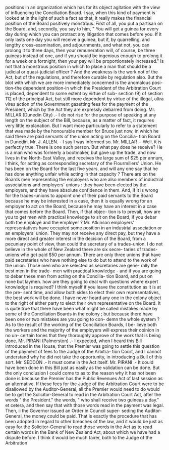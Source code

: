positions in an organization which has for its object agitation with the view of influencing the Conciliation Board. I say, when this kind of payment is looked at in the light of such a fact as that, it really makes the financial position of the Board positively monstrous. First of all, you put a partisan on the Board, and, secondly, you say to him, " You will get a guinea for every day during which you can protract any litigation that comes before you. If it only lasts one day you will receive a guinea, but if, by quarrelling, and lengthy cross-examination, and adjournments, and what not, you can prolong it to three days, then your remuneration will, of course, be three guineas instead of one, and if you should be ingenious enough to prolong it for a week or a fortnight, then your pay will be proportionately increased." Is not that a monstrous position in which to place a man that should be a judicial or quasi-judicial officer ? And the weakness is the work not of the Act, but of the regulations, and therefore curable by regulation also. But the blot with which we are more immediately concerned is the anomalous posi- tion-the dependent position-in which the President of the Arbitration Court is placed, dependent to some extent by virtue of sub- section (9) of section 112 of the principal Act, but still more dependent by virtue of the illegal, ultra vires action of the Government gazetting fees for the payment of the President, which by the Act they are expressly debarred from doing. Mr. MILLAR (Dunedin City) .- I do not rise for the purpose of speaking at any length on the subject of the Bill, because, as a matter of fact, it requires very little explanation. But I want more particularly to refer to a statement that was made by the honourable member for Bruce just now, in which he said there are paid servants of the union acting on the Concilia- tion Board in Dunedin. Mr. J. ALLEN. - I say I was informed so. Mr. MILLAR .- Well, it is perfectly true. There is one such person. But what pay does he receive? He is a man who was formerly a bootmaker, but gave up the trade, and now lives in the North-East Valley, and receives the large sum of $25 per annum, I think, for acting as corresponding secretary of the Flourmillers' Union. He has been on the Board for the last five years, and will any one say that he has done anything unfair while acting in that capacity ? There are on the Boards men representing the employers who are also members of industrial associations and employers' unions : they have been elected by the employers, and they have absolute confidence in them. And, if it is wrong for the trades-unions to appoint one of their paid servants to the Board because he may be interested in a case, then it is equally wrong for an employer to act on the Board, because he may have an interest in a case that comes before the Board. Then, if that objec- tion is to prevail, how are you to get men with practical knowledge to sit on the Board, if you debar both the employé and the employer ? Mr. Atkinson employers' representatives have occupied some position in an industrial association or an employers' union. They may not receive any direct pay, but they have a more direct and greater interest in the decision of the Board, from a pecuniary point of view, than could the secretary of a trades-union. I do not believe in the whole of New Zealand there are six secre- taries of trades-unions who get paid $50 per annum. There are only three unions that have paid secretaries who have nothing else to do but to attend to the work of the union. Those men who are selected as secretaries are gene- rally the best men in the trade- men with practical knowledge - and if you are going to debar these men from acting on the Concilia- tion Board, and put on none but laymen. how are they going to deal with questions where expert knowledge is required? I think myself if you leave the constitution as it is at the pre- sent time, and allow both sides to elect their own representatives, the best work will be done. I have never heard any one in the colony object to the right of either party to elect their own representative on the Board. It is quite true that there have been what might be called mistakes made by some of the Conciliation Boards in the colony ; but because there have been one or two mistakes are you going to con- demn the whole system ? As to the result of the working of the Conciliation Boards, I be- lieve both the workers and the majority of the employers will express their opinion in no un- certain tones that they thoroughly approve of the work that is being done. Mr. PIRANI (Palmerston) .- I expected, when I heard this Bill introduced in the House, that the Premier was going to settle this question of the payment of fees to the Judge of the Arbitra- tion Court, and I cannot understand why he did not take the opportunity, in introducing a Buil of this sort. Mr. SEDDON .- It must come in the Act itself. Mr. PIRANI .- It could have been done in this Bill just as easily as the validation can be done. But the only conclusion I could come to as to the reason why it has not been done is because the Premier has the Public Revenues Act of last session as an alternative. If these fees for the Judge of the Arbitration Court were to be disallowed by the Auditor-General, all the Premier would need to do would be to get the Solicitor-General to read in the Arbitration Court Act, after the words " the President." the words, " who shall receive two guineas a day." et cetera, and then say that with those words read in the payment was legal. Then, ii the Governor issued an Order in Council super- seding the Auditor-General, the money could be paid. That is exactly the procedure that has been adopted in regard to other breaches of the law, and it would be just as easy for the Solicitor-General to read those words in the Act as to read certain words in the Bank of New Zealand Act, about which we have had a dispute before. I think it would be much fairer, both to the Judge of the Arbitration 